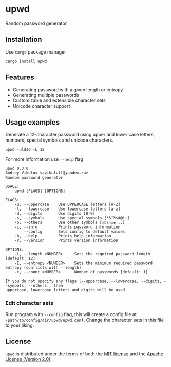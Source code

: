 # upwd
Random password generator

## Installation
Use `cargo` package manager
```sh
cargo install upwd
```

## Features
- Generating password with a given length or entropy
- Generating multiple passwords
- Customizable and extensible character sets
- Unicode character support

## Usage examples
Generate a 12-character password using upper and lower case letters, numbers, special symbols and unicode characters.
```
upwd -uldso -L 12
```
For more information use `--help` flag
```
upwd 0.3.0
Andrey Vikulov <avikuloff@yandex.ru>
Random password generator

USAGE:
    upwd [FLAGS] [OPTIONS]

FLAGS:
    -u, --uppercase    Use UPPERCASE letters [A-Z]
    -l, --lowercase    Use lowercase letters [a-z]
    -d, --digits       Use digits [0-9]
    -s, --symbols      Use special symbols [*&^%$#@!~]
    -o, --others       Use other symbols [♕♖♗♘♙♚...]
    -i, --info         Prints password information
        --config       Sets config to default values
    -h, --help         Prints help information
    -V, --version      Prints version information

OPTIONS:
    -L, --length <NUMBER>     Sets the required password length [default: 12]
    -E, --entropy <NUMBER>    Sets the minimum required password entropy (conflicts with --length)
    -c, --count <NUMBER>      Number of passwords [default: 1]

If you do not specify any flags [--uppercase, --lowercase, --digits, --symbols, --others], then
uppercase, lowercase letters and digits will be used.
```
### Edit character sets
Run program with `--config` flag, this will create a config file at `/path/to/config/dir/upwd/upwd.conf`.
Change the character sets in this file to your liking.

## License
`upwd` is distributed under the terms of both the [MIT license](LICENSE-MIT) and the [Apache License (Version 2.0)](LICENSE-APACHE).